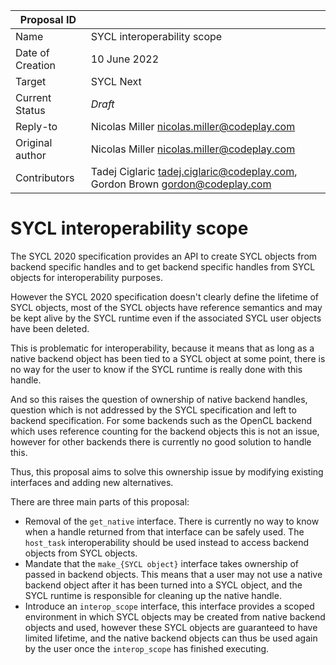 | Proposal ID      |                                                                                  |
| ---------------- | -------------------------------------------------------------------------------- |
| Name             | SYCL interoperability scope                                                      |
| Date of Creation | 10 June 2022                                                                     |
| Target           | SYCL Next                                                                        |
| Current Status   | _Draft_                                                                          |
| Reply-to         | Nicolas Miller <nicolas.miller@codeplay.com>                                     |
| Original author  | Nicolas Miller <nicolas.miller@codeplay.com>                                     |
| Contributors     | Tadej Ciglaric <tadej.ciglaric@codeplay.com>, Gordon Brown <gordon@codeplay.com> |

# SYCL interoperability scope

The SYCL 2020 specification provides an API to create SYCL objects from backend
specific handles and to get backend specific handles from SYCL objects for
interoperability purposes.

However the SYCL 2020 specification doesn't clearly define the lifetime of SYCL
objects, most of the SYCL objects have reference semantics and may be kept alive
by the SYCL runtime even if the associated SYCL user objects have been deleted.

This is problematic for interoperability, because it means that as long as
a native backend object has been tied to a SYCL object at some point, there is
no way for the user to know if the SYCL runtime is really done with this handle.

And so this raises the question of ownership of native backend handles, question
which is not addressed by the SYCL specification and left to backend
specification. For some backends such as the OpenCL backend which uses reference
counting for the backend objects this is not an issue, however for other
backends there is currently no good solution to handle this.

Thus, this proposal aims to solve this ownership issue by modifying existing
interfaces and adding new alternatives.

There are three main parts of this proposal:

* Removal of the `get_native` interface. There is currently no way to know when
  a handle returned from that interface can be safely used. The `host_task`
  interoperability should be used instead to access backend objects from SYCL
  objects.
* Mandate that the `make_{SYCL object}` interface takes ownership of passed in
  backend objects. This means that a user may not use a native backend object
  after it has been turned into a SYCL object, and the SYCL runtime is
  responsible for cleaning up the native handle.
* Introduce an `interop_scope` interface, this interface provides a scoped
  environment in which SYCL objects may be created from native backend objects
  and used, however these SYCL objects are guaranteed to have limited lifetime,
  and the native backend objects can thus be used again by the user once the
  `interop_scope` has finished executing.

